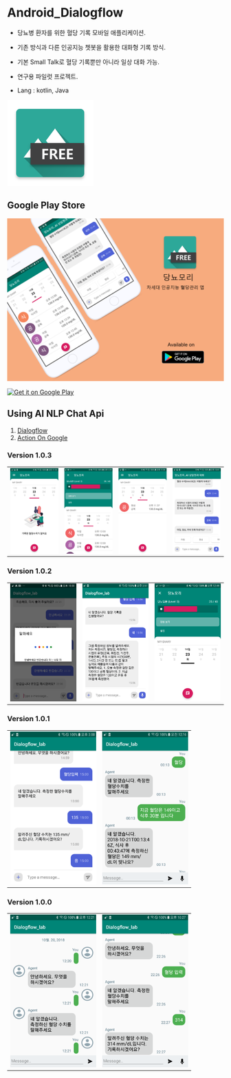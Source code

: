 # Android_Dialogflow


-  당뇨병 환자를 위한 혈당 기록 모바일 애플리케이션.
-  기존 방식과 다른 인공지능 쳇봇을 활용한 대화형 기록 방식.
-  기본 Small Talk로 혈당 기록뿐만 아니라 일상 대화 가능.
-  연구용 파일럿 프로젝트.

-  Lang : kotlin, Java

<img src="https://github.com/JAICHANGPARK/Android_Dialogflow/blob/master/app_source/icons/playstore/icon.png" width="200">


## Google Play Store

<img src="https://github.com/JAICHANGPARK/Android_Dialogflow/blob/master/app_source/mock/mockup-images_1/mockup-images/mockup.png" >

<a href='https://play.google.com/store/apps/details?id=a01.lab.dialogflow.com.dreamwalker.dialogflow_lab&pcampaignid=MKT-Other-global-all-co-prtnr-py-PartBadge-Mar2515-1'><img alt='Get it on Google Play' src='https://play.google.com/intl/en_us/badges/images/generic/en_badge_web_generic.png' width= 400/></a>

## Using AI NLP Chat Api
1. [Dialogflow](https://dialogflow.com/)
2. [Action On Google](https://developers.google.com/actions/)



### Version 1.0.3
<div style="text-align: center">
<table><tr>
<td style="text-align: center">
<img  src ="https://github.com/JAICHANGPARK/Android_Dialogflow/blob/master/screenshot/device-2018-10-23-231030.png" width ="200">
</td>
<td style="text-align: center">
<img  src ="https://github.com/JAICHANGPARK/Android_Dialogflow/blob/master/screenshot/device-2018-10-23-152910.png" width ="200">
</td>
  <td style="text-align: center">
<img  src ="https://github.com/JAICHANGPARK/Android_Dialogflow/blob/master/screenshot/device-2018-10-23-233923.png" width ="200">
</td>
<td style="text-align: center">
<img  src ="https://github.com/JAICHANGPARK/Android_Dialogflow/blob/master/screenshot/device-2018-10-23-224727.png" width ="200">
</td>

  

</tr>
</table>
</div>

### Version 1.0.2
<div style="text-align: center">
<table><tr>
<td style="text-align: center">
<img  src ="https://github.com/JAICHANGPARK/Android_Dialogflow/blob/master/screenshot/device-2018-10-21-223029.png" width ="200">
</td>
<td style="text-align: center">
<img  src ="https://github.com/JAICHANGPARK/Android_Dialogflow/blob/master/screenshot/device-2018-10-22-155715.png" width ="200">
</td>
<td style="text-align: center">
<img  src ="https://github.com/JAICHANGPARK/Android_Dialogflow/blob/master/screenshot/device-2018-10-23-124925.png" width ="200">
</td>
</tr>
</table>
</div>

### Version 1.0.1
<div style="text-align: center">
<table><tr>
<td style="text-align: center">
<img  src ="https://github.com/JAICHANGPARK/Android_Dialogflow/blob/master/screenshot/device-2018-10-21-150101.png" width ="200">
</td>
<td style="text-align: center">
<img  src ="https://github.com/JAICHANGPARK/Android_Dialogflow/blob/master/screenshot/device-2018-10-21-001614.png" width ="200">
</td>
</tr>
</table>
</div>

### Version 1.0.0
<div style="text-align: center">
<table><tr>
<td style="text-align: center">
<img  src ="https://github.com/JAICHANGPARK/Android_Dialogflow/blob/master/screenshot/device-2018-10-20-122139.png" width ="200">
</td>
<td style="text-align: center">
<img  src ="https://github.com/JAICHANGPARK/Android_Dialogflow/blob/master/screenshot/device-2018-10-20-222804.png" width ="200">
</td>
</tr>
</table>
</div>
